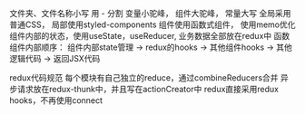 文件夹、文件名称小写 用 - 分割
变量小驼峰， 组件大驼峰， 常量大写
全局采用普通CSS， 局部使用styled-components
组件使用函数式组件， 使用memo优化
组件内部的状态，使用useState，useReducer, 业务数据全部放在redux中
函数组件内部顺序： 组件内部state管理 -> redux的hooks -> 其他组件hooks -> 其他逻辑代码 -> 返回JSX代码

redux代码规范
每个模块有自己独立的reduce，通过combineReducers合并
异步请求放在redux-thunk中，并且写在actionCreator中
redux直接采用redux hooks，不再使用connect
